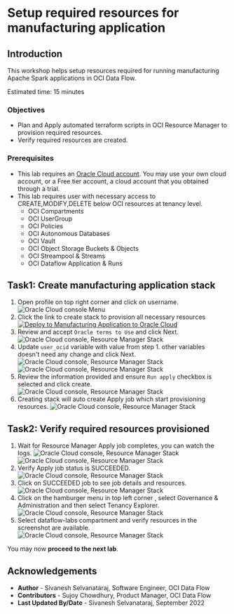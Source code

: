 # Setup required resources for manufacturing application

## Introduction

This workshop helps setup resources required for running manufacturing Apache Spark applications in OCI Data Flow.

Estimated time: 15 minutes

### Objectives

* Plan and Apply automated terraform scripts in OCI Resource Manager to provision required resources.
* Verify required resources are created.

### Prerequisites

* This lab requires an [Oracle Cloud account](https://www.oracle.com/cloud/free/). You may use your own cloud account, or a Free tier account, a cloud account that you obtained through a trial.
* This lab requires user with necessary access to CREATE,MODIFY,DELETE below OCI resources at tenancy level.
    * OCI Compartments
    * OCI UserGroup
    * OCI Policies
    * OCI Autonomous Databases
    * OCI Vault
    * OCI Object Storage Buckets & Objects
    * OCI Streampool & Streams
    * OCI Dataflow Application & Runs

## Task1: Create manufacturing application stack 
1. Open profile on top right corner and click on username.
	![Oracle Cloud console Menu](images/user-info.png " ")
2. Click the link to create stack to provision all necessary resources [![Deploy to Manufacturing Application to Oracle Cloud](images/deploy-to-oracle-cloud.svg)](https://cloud.oracle.com/resourcemanager/stacks/create?zipUrl=https://github.com/oracle-samples/oracle-dataflow-samples/raw/main/scala/manufacturing/src/resources/manufacturing.zip)
3. Review and accept ```Oracle terms to Use``` and click Next.
   ![Oracle Cloud console, Resource Manager Stack](images/resource-manager-stack.png " ")
4. Update ```user_ocid``` variable with value from step 1. other variables doesn't need any change and click Next.
   ![Oracle Cloud console, Resource Manager Stack](images/update-variables.png " ")
   ![Oracle Cloud console, Resource Manager Stack](images/update-variables-1.png " ")
5. Review the information provided and ensure ```Run apply``` checkbox is selected and click create.
   ![Oracle Cloud console, Resource Manager Stack](images/review.png " ")
6. Creating stack will auto create Apply job which start provisioning resources.
   ![Oracle Cloud console, Resource Manager Stack](images/resource-manager-job.png " ") 
   
## Task2: Verify required resources provisioned
1. Wait for Resource Manager Apply job completes, you can watch the logs.
   ![Oracle Cloud console, Resource Manager Stack](images/resource-manager-job-log.png " ")
   ![Oracle Cloud console, Resource Manager Stack](images/end-of-log.png " ")
2. Verify Apply job status is SUCCEEDED.
   ![Oracle Cloud console, Resource Manager Stack](images/resource-manager-job-success.png " ")
3. Click on SUCCEEDED job to see job details and resources.
   ![Oracle Cloud console, Resource Manager Stack](images/job-details.png " ")
4. Click on the hamburger menu in top left corner , select Governance & Administration and then select Tenancy Explorer.
   ![Oracle Cloud console, Resource Manager Stack](images/tenancy-explorer.png " ")
5. Select dataflow-labs compartment and verify resources in the screenshot are available.
   ![Oracle Cloud console, Resource Manager Stack](images/resources.png " ")

You may now **proceed to the next lab**.

## Acknowledgements
- **Author** -  Sivanesh Selvanataraj, Software Engineer, OCI Data Flow
- **Contributors** - Sujoy Chowdhury, Product Manager, OCI Data Flow
- **Last Updated By/Date** - Sivanesh Selvanataraj, September 2022
